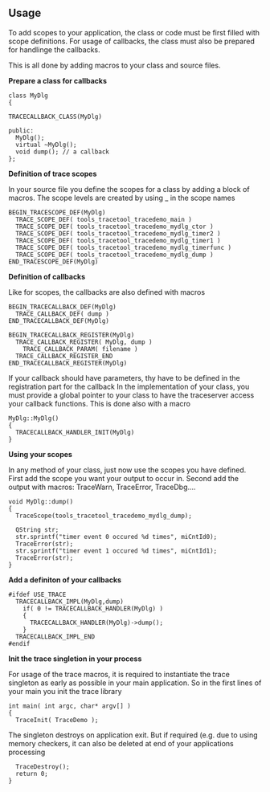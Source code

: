 Usage
-----

To add scopes to your application, the class or code must be first filled with scope definitions.
For usage of callbacks, the class must also be prepared for handlinge the callbacks.

This is all done by adding macros to your class and source files.

**Prepare a class for callbacks**

    class MyDlg
    {
    
    TRACECALLBACK_CLASS(MyDlg)
    
    public:
      MyDlg();
      virtual ~MyDlg();
      void dump(); // a callback
    };

**Definition of trace scopes**

In your source file you define the scopes for a class by adding a block of macros. The scope levels are created by using _ in the scope names

    BEGIN_TRACESCOPE_DEF(MyDlg)
      TRACE_SCOPE_DEF( tools_tracetool_tracedemo_main )
      TRACE_SCOPE_DEF( tools_tracetool_tracedemo_mydlg_ctor )
      TRACE_SCOPE_DEF( tools_tracetool_tracedemo_mydlg_timer2 )
      TRACE_SCOPE_DEF( tools_tracetool_tracedemo_mydlg_timer1 )
      TRACE_SCOPE_DEF( tools_tracetool_tracedemo_mydlg_timerfunc )
      TRACE_SCOPE_DEF( tools_tracetool_tracedemo_mydlg_dump )
    END_TRACESCOPE_DEF(MyDlg)
    
**Definition of callbacks**

Like for scopes, the callbacks are also defined with macros

    BEGIN_TRACECALLBACK_DEF(MyDlg)
      TRACE_CALLBACK_DEF( dump )
    END_TRACECALLBACK_DEF(MyDlg)
    
    BEGIN_TRACECALLBACK_REGISTER(MyDlg)
      TRACE_CALLBACK_REGISTER( MyDlg, dump )
        TRACE_CALLBACK_PARAM( filename )
      TRACE_CALLBACK_REGISTER_END
    END_TRACECALLBACK_REGISTER(MyDlg)
    
If your callback should have parameters, thy have to be defined in the registration part for the callback
In the implementation of your class, you must provide a global pointer to your class to have the traceserver access your callback functions. This is done also with a macro

    MyDlg::MyDlg()
    {
      TRACECALLBACK_HANDLER_INIT(MyDlg)
    }

**Using your scopes**

In any method of your class, just now use the scopes you have defined.
First add the scope you want your output to occur in.
Second add the output with macros: TraceWarn, TraceError, TraceDbg....

    void MyDlg::dump()
    {
      TraceScope(tools_tracetool_tracedemo_mydlg_dump);
    
      QString str;
      str.sprintf("timer event 0 occured %d times", miCntId0);
      TraceError(str);
      str.sprintf("timer event 1 occured %d times", miCntId1);
      TraceError(str);
    }

**Add a definiton of your callbacks**

    #ifdef USE_TRACE
      TRACECALLBACK_IMPL(MyDlg,dump)
        if( 0 != TRACECALLBACK_HANDLER(MyDlg) )
        {
          TRACECALLBACK_HANDLER(MyDlg)->dump();
        }
      TRACECALLBACK_IMPL_END
    #endif


**Init the trace singletion in your process**

For usage of the trace macros, it is required to instantiate the trace singleton as early as possible in your main application. So in the first lines of your main you init the trace library

    int main( int argc, char* argv[] )
    {
      TraceInit( TraceDemo );
  
The singleton destroys on application exit. But if required (e.g. due to using memory checkers, it can also be deleted at end of your applications processing

      TraceDestroy();
      return 0;
    }

